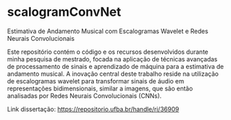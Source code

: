 # scalogramConvNet
Estimativa de Andamento Musical com Escalogramas Wavelet e Redes Neurais Convolucionais

Este repositório contém o código e os recursos desenvolvidos durante minha pesquisa de mestrado, focada na aplicação de técnicas avançadas de processamento de sinais e aprendizado de máquina para a estimativa de andamento musical. A inovação central deste trabalho reside na utilização de escalogramas wavelet para transformar sinais de áudio em representações bidimensionais, similar a imagens, que são então analisadas por Redes Neurais Convolucionais (CNNs).

Link dissertação: https://repositorio.ufba.br/handle/ri/36909

